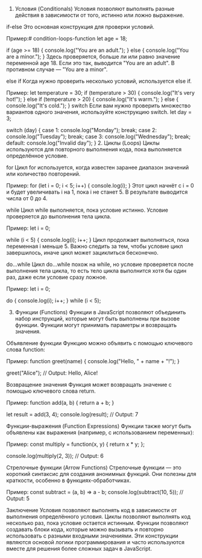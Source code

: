 1. Условия (Conditionals)
Условия позволяют выполнять разные действия в зависимости от того, истинно или ложно выражение.

if-else
Это основная конструкция для проверки условий.

Пример:# condition-loops-function
let age = 18;

if (age >= 18) {
  console.log("You are an adult.");
} else {
  console.log("You are a minor.");
}
Здесь проверяется, больше ли или равно значение переменной age 18. Если это так, выводится "You are an adult". В противном случае — "You are a minor".

else if
Когда нужно проверить несколько условий, используется else if.

Пример:
let temperature = 30;
if (temperature > 30) {
  console.log("It's very hot!");
} else if (temperature > 20) {
  console.log("It's warm.");
} else {
  console.log("It's cold.");
}
switch
Если вам нужно проверить множество вариантов одного значения, используйте конструкцию switch.
let day = 3;

switch (day) {
  case 1:
    console.log("Monday");
    break;
  case 2:
    console.log("Tuesday");
    break;
  case 3:
    console.log("Wednesday");
    break;
  default:
    console.log("Invalid day");
}
2. Циклы (Loops)
Циклы используются для повторного выполнения кода, пока выполняется определённое условие.

for
Цикл for используется, когда известен заранее диапазон значений или количество повторений.

Пример:
for (let i = 0; i < 5; i++) {
  console.log(i);
}
Этот цикл начнёт с i = 0 и будет увеличивать i на 1, пока i не станет 5. В результате выводится числа от 0 до 4.

while
Цикл while выполняется, пока условие истинно. Условие проверяется до выполнения тела цикла.

Пример:
let i = 0;

while (i < 5) {
  console.log(i);
  i++;
}
Цикл продолжает выполняться, пока переменная i меньше 5. Важно следить за тем, чтобы условие цикл завершилось, иначе цикл может зациклиться бесконечно.

do...while
Цикл do...while похож на while, но условие проверяется после выполнения тела цикла, то есть тело цикла выполнится хотя бы один раз, даже если условие сразу ложное.

Пример:
let i = 0;

do {
  console.log(i);
  i++;
} while (i < 5);

3. Функции (Functions)
Функции в JavaScript позволяют объединить набор инструкций, которые могут быть выполнены при вызове функции. Функции могут принимать параметры и возвращать значения.

Объявление функции
Функцию можно объявить с помощью ключевого слова function:

Пример:
function greet(name) {
  console.log("Hello, " + name + "!");
}

greet("Alice");  // Output: Hello, Alice!

Возвращение значения
Функция может возвращать значение с помощью ключевого слова return.

Пример:
function add(a, b) {
  return a + b;
}

let result = add(3, 4);
console.log(result);  // Output: 7

Функции-выражения (Function Expressions)
Функции также могут быть объявлены как выражения (например, с использованием переменных):

Пример:
const multiply = function(x, y) {
  return x * y;
};

console.log(multiply(2, 3));  // Output: 6

Стрелочные функции (Arrow Functions)
Стрелочные функции — это короткий синтаксис для создания анонимных функций. Они полезны для краткости, особенно в функциях-обработчиках.

Пример:
const subtract = (a, b) => a - b;
console.log(subtract(10, 5));  // Output: 5


Заключение
Условия позволяют выполнять код в зависимости от выполнения определённого условия.
Циклы позволяют выполнять код несколько раз, пока условие остается истинным.
Функции позволяют создавать блоки кода, которые можно вызывать и повторно использовать с разными входными значениями.
Эти конструкции являются основой логики программирования и часто используются вместе для решения более сложных задач в JavaScript.


